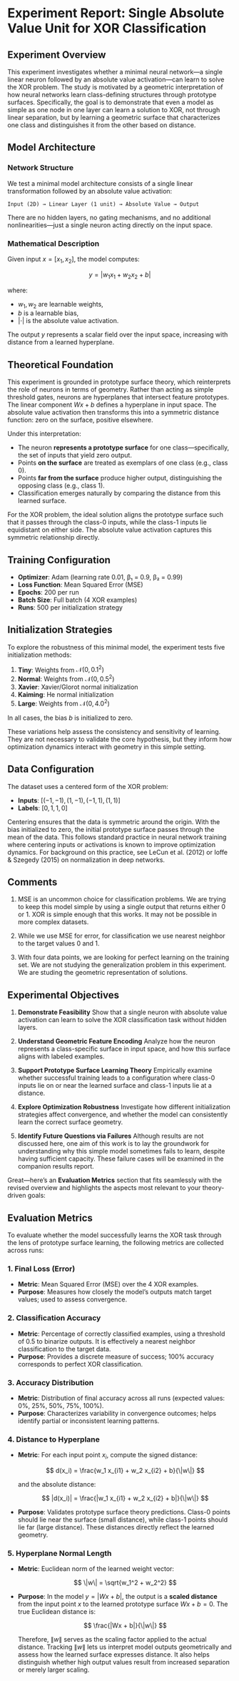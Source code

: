 # Experiment Report: Single Absolute Value Unit for XOR Classification

## Experiment Overview

This experiment investigates whether a minimal neural network—a single linear neuron followed by an absolute value activation—can learn to solve the XOR problem. The study is motivated by a geometric interpretation of how neural networks learn class-defining structures through prototype surfaces. Specifically, the goal is to demonstrate that even a model as simple as one node in one layer can learn a solution to XOR, not through linear separation, but by learning a geometric surface that characterizes one class and distinguishes it from the other based on distance.

## Model Architecture

### Network Structure

We test a minimal model architecture consists of a single linear transformation followed by an absolute value activation:

```
Input (2D) → Linear Layer (1 unit) → Absolute Value → Output
```

There are no hidden layers, no gating mechanisms, and no additional nonlinearities—just a single neuron acting directly on the input space.

### Mathematical Description

Given input $x = [x_1, x_2]$, the model computes:

$$
y = |w_1 x_1 + w_2 x_2 + b|
$$

where:

* $w_1, w_2$ are learnable weights,
* $b$ is a learnable bias,
* $|\cdot|$ is the absolute value activation.

The output $y$ represents a scalar field over the input space, increasing with distance from a learned hyperplane.

## Theoretical Foundation

This experiment is grounded in prototype surface theory, which reinterprets the role of neurons in terms of geometry. Rather than acting as simple threshold gates, neurons are hyperplanes that intersect feature prototypes. The linear component $Wx + b$ defines a hyperplane in input space. The absolute value activation then transforms this into a symmetric distance function: zero on the surface, positive elsewhere.

Under this interpretation:

* The neuron **represents a prototype surface** for one class—specifically, the set of inputs that yield zero output.
* Points **on the surface** are treated as exemplars of one class (e.g., class 0).
* Points **far from the surface** produce higher output, distinguishing the opposing class (e.g., class 1).
* Classification emerges naturally by comparing the distance from this learned surface.

For the XOR problem, the ideal solution aligns the prototype surface such that it passes through the class-0 inputs, while the class-1 inputs lie equidistant on either side. The absolute value activation captures this symmetric relationship directly.

## Training Configuration

* **Optimizer**: Adam (learning rate 0.01, β₁ = 0.9, β₂ = 0.99)
* **Loss Function**: Mean Squared Error (MSE)
* **Epochs**: 200 per run
* **Batch Size**: Full batch (4 XOR examples)
* **Runs**: 500 per initialization strategy

## Initialization Strategies

To explore the robustness of this minimal model, the experiment tests five initialization methods:

1. **Tiny**: Weights from $\mathcal{N}(0, 0.1^2)$
2. **Normal**: Weights from $\mathcal{N}(0, 0.5^2)$
3. **Xavier**: Xavier/Glorot normal initialization
4. **Kaiming**: He normal initialization
5. **Large**: Weights from $\mathcal{N}(0, 4.0^2)$

In all cases, the bias $b$ is initialized to zero.

These variations help assess the consistency and sensitivity of learning. They are not necessary to validate the core hypothesis, but they inform how optimization dynamics interact with geometry in this simple setting.

## Data Configuration

The dataset uses a centered form of the XOR problem:

* **Inputs**: $[(-1, -1), (1, -1), (-1, 1), (1, 1)]$
* **Labels**: $[0, 1, 1, 0]$

Centering ensures that the data is symmetric around the origin. With the bias initialized to zero, the initial prototype surface passes through the mean of the data. This follows standard practice in neural network training where centering inputs or activations is known to improve optimization dynamics. For background on this practice, see LeCun et al. (2012) or Ioffe & Szegedy (2015) on normalization in deep networks.

## Comments

1. MSE is an uncommon choice for classification problems. We are trying to keep this model simple by using a single output that returns either 0 or 1. XOR is simple enough that this works. It may not be possible in more complex datasets.

2. While we use MSE for error, for classification we use nearest neighbor to the target values 0 and 1.

3. With four data points, we are looking for perfect learning on the training set. We are not studying the generalization problem in this experiment. We are studing the geometric representation of solutions.

## Experimental Objectives

1. **Demonstrate Feasibility**
   Show that a single neuron with absolute value activation can learn to solve the XOR classification task without hidden layers.

2. **Understand Geometric Feature Encoding**
   Analyze how the neuron represents a class-specific surface in input space, and how this surface aligns with labeled examples.

3. **Support Prototype Surface Learning Theory**
   Empirically examine whether successful training leads to a configuration where class-0 inputs lie on or near the learned surface and class-1 inputs lie at a distance.

4. **Explore Optimization Robustness**
   Investigate how different initialization strategies affect convergence, and whether the model can consistently learn the correct surface geometry.

5. **Identify Future Questions via Failures**
   Although results are not discussed here, one aim of this work is to lay the groundwork for understanding why this simple model sometimes fails to learn, despite having sufficient capacity. These failure cases will be examined in the companion results report.

Great—here’s an **Evaluation Metrics** section that fits seamlessly with the revised overview and highlights the aspects most relevant to your theory-driven goals:

## Evaluation Metrics

To evaluate whether the model successfully learns the XOR task through the lens of prototype surface learning, the following metrics are collected across runs:

### 1. **Final Loss (Error)**

* **Metric**: Mean Squared Error (MSE) over the 4 XOR examples.
* **Purpose**: Measures how closely the model’s outputs match target values; used to assess convergence.

### 2. **Classification Accuracy**

* **Metric**: Percentage of correctly classified examples, using a threshold of 0.5 to binarize outputs. It is effectively a nearest neighbor classification to the target data.
* **Purpose**: Provides a discrete measure of success; 100% accuracy corresponds to perfect XOR classification.

### 3. **Accuracy Distribution**

* **Metric**: Distribution of final accuracy across all runs (expected values: 0%, 25%, 50%, 75%, 100%).
* **Purpose**: Characterizes variability in convergence outcomes; helps identify partial or inconsistent learning patterns.

### 4. **Distance to Hyperplane**

* **Metric**: For each input point $x_i$, compute the signed distance:

  $$
  d(x_i) = \frac{w_1 x_{i1} + w_2 x_{i2} + b}{\|w\|}
  $$

  and the absolute distance:

  $$
  |d(x_i)| = \frac{|w_1 x_{i1} + w_2 x_{i2} + b|}{\|w\|}
  $$
* **Purpose**: Validates prototype surface theory predictions. Class-0 points should lie near the surface (small distance), while class-1 points should lie far (large distance). These distances directly reflect the learned geometry.

### 5. **Hyperplane Normal Length**

* **Metric**: Euclidean norm of the learned weight vector:

  $$
  \|w\| = \sqrt{w_1^2 + w_2^2}
  $$
* **Purpose**: In the model $y = |Wx + b|$, the output is a **scaled distance** from the input point $x$ to the learned prototype surface $Wx + b = 0$. The true Euclidean distance is:

  $$
  \frac{|Wx + b|}{\|w\|}
  $$

  Therefore, $\|w\|$ serves as the scaling factor applied to the actual distance. Tracking $\|w\|$ lets us interpret model outputs geometrically and assess how the learned surface expresses distance. It also helps distinguish whether high output values result from increased separation or merely larger scaling.

